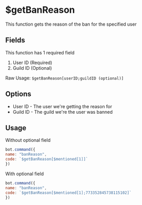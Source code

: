 # $getBanReason

This function gets the reason of the ban for the specified user

## Fields

This function has 1 required field

1. User ID \(Required\)
2. Guild ID \(Optional\)

Raw Usage: `$getBanReason[userID;guildID (optional)]`

## Options

* User ID - The user we're getting the reason for
* Guild ID - The guild we're the user was banned

## Usage

Without optional field

```javascript
bot.command({
name: "banReason",
code: `$getBanReason[$mentioned[1]]`
})
```

With optional field

```javascript
bot.command({
name: "banReason",
code: `$getBanReason[$mentioned[1];773352845738115102]`
})
```

